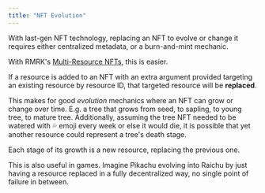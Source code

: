 ```yaml
---
title: "NFT Evolution"
---
```


With last-gen NFT technology, replacing an NFT to evolve or change it requires either centralized metadata, or a burn-and-mint mechanic.

With RMRK's [Multi-Resource NFTs](/lego2-multi-resource), this is easier.

If a resource is added to an NFT with an extra argument provided targeting an existing resource by
resource ID, that targeted resource will be **replaced**.

This makes for good _evolution_ mechanics where an NFT can grow or change over time. E.g. a tree
that grows from seed, to sapling, to young tree, to mature tree. Additionally, assuming the tree NFT
needed to be watered with 💦 emoji every week or else it would die, it is possible that yet another
resource could represent a tree's death stage.

Each stage of its growth is a new resource, replacing the previous one.

This is also useful in games. Imagine Pikachu evolving into Raichu by just having a resource replaced in a fully decentralized way, no single point of failure in between.